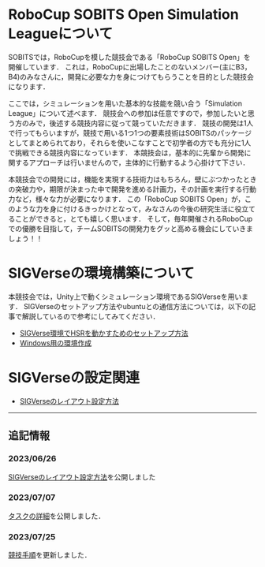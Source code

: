 # **RoboCup SOBITS Open Simulation Leagueについて**

SOBITSでは，RoboCupを模した競技会である「RoboCup SOBITS Open」を開催しています．
これは，RoboCupに出場したことのないメンバー(主にB3，B4)のみなさんに，開発に必要な力を身につけてもらうことを目的とした競技会になります．

ここでは，シミュレーションを用いた基本的な技能を競い合う「Simulation League」について述べます．
競技会への参加は任意ですので，参加したいと思う方のみで，後述する競技内容に従って競っていただきます．
競技の開発は1人で行ってもらいますが，競技で用いる1つ1つの要素技術はSOBITSのパッケージとしてまとめられており，それらを使いこなすことで初学者の方でも充分に1人で挑戦できる競技内容になっています．
本競技会は，基本的に先輩から開発に関するアプローチは行いませんので，主体的に行動するよう心掛けて下さい．

本競技会での開発には，機能を実現する技術力はもちろん，壁にぶつかったときの突破力や，期限が決まった中で開発を進める計画力，その計画を実行する行動力など，様々な力が必要になります．
この「RoboCup SOBITS Open」が，このような力を身に付けるきっかけとなって，みなさんの今後の研究生活に役立てることができると，とても嬉しく思います．
そして，毎年開催されるRoboCupでの優勝を目指して，チームSOBITSの開発力をグッと高める機会にしていきましょう！！

# **SIGVerseの環境構築について**

本競技会では，Unity上で動くシミュレーション環境であるSIGVerseを用います．
SIGVerseのセットアップ方法やubuntuとの通信方法については，以下の記事で解説しているので参考にしてみてください．

- [SIGVerse環境でHSRを動かすためのセットアップ方法](https://esa-pages.io/p/sharing/19758/posts/70/db8eb166b734bfc79ab9.html)
- [Windows用の環境作成](https://esa-pages.io/p/sharing/19758/posts/71/4084cf2aa249a51915fc.html)

# **SIGVerseの設定関連**

- [SIGVerseのレイアウト設定方法](https://esa-pages.io/p/sharing/19758/posts/81/3eb70fdabe437dcbf15d.html)

---

## 追記情報

### 2023/06/26
[SIGVerseのレイアウト設定方法](https://esa-pages.io/p/sharing/19758/posts/81/3eb70fdabe437dcbf15d.html)を公開しました

### 2023/07/07
[タスクの詳細](https://github.com/TeamSOBITS/robocup_sobits_open/tree/rcso_2023_srl/Handyman#31-%E3%82%BF%E3%82%B9%E3%82%AF%E3%81%AE%E8%A9%B3%E7%B4%B0)を公開しました．

### 2023/07/25
[競技手順](https://github.com/TeamSOBITS/robocup_sobits_open/tree/rcso_2023_srl/Handyman#2-%E7%AB%B6%E6%8A%80%E6%89%8B%E9%A0%86handyman)を更新しました．



